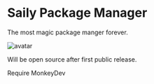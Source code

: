 # Saily Package Manager
The most magic package manger forever.  

![avatar](https://github.com/Co2333/SailyPackageManager/raw/master/Artwork/LongBG.png)   

Will be open source after first public release.

Require MonkeyDev
